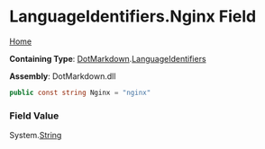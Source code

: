 # LanguageIdentifiers\.Nginx Field

[Home](../../../README.md)

**Containing Type**: [DotMarkdown](../../README.md)\.[LanguageIdentifiers](../README.md)

**Assembly**: DotMarkdown\.dll

```csharp
public const string Nginx = "nginx"
```

### Field Value

System\.[String](https://docs.microsoft.com/en-us/dotnet/api/system.string)